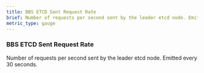 ```yaml
---
title: BBS ETCD Sent Request Rate
brief: Number of requests per second sent by the leader etcd node. Emitted every 30 seconds.
metric_type: gauge
---
```


### BBS ETCD Sent Request Rate

Number of requests per second sent by the leader etcd node. Emitted every 30 seconds.